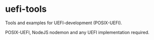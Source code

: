 # uefi-tools

Tools and examples for UEFI-development (POSIX-UEFI).

POSIX-UEFI, NodeJS nodemon and any UEFI implementation required.
